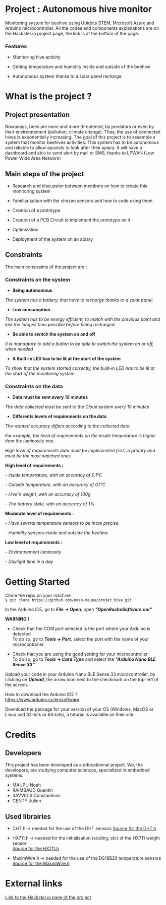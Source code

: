 # Project : Autonomous hive monitor
Monitoring system for beehive using Ubidots STEM, Microsoft Azure and Arduino microcontroller.
All the codes and components explanations are on the Hackster.io project page, the link is at the bottom of the page.

### Features
- Monitoring hive activity

- Getting temperature and humidity inside and outside of the beehive

- Autonomous system thanks to a solar panel recharge



# What is the project ?
## Project presentation
Nowadays, bees are more and more threatened, by predators or even by their environnement (pollution, climate change).
Thus, the use of connected hives is exponentially increasing.
The goal of this project is to assemble a system that monitor beehives activities.
This system has to be autonomous and reliable to allow apiarists to look after their apiary.
It will have a dashboard and able to send alert by mail or SMS, thanks to LPWAN (Low Power Wide Area Network)

## Main steps of the project

- Research and discussion between members on how to create this monitoring system

- Familiarization with the chosen sensors and how to code using them

- Creation of a prototype

- Creation of a PCB Circuit to implement the prototype on it

- Optimization 

- Deployment of the system on an apiary


## Constraints
The main constraints of the project are :
### Constraints on the system

- **Being autonomous**

*The system has a battery, that have to recharge thanks to a solar panel.*

- **Low consumption**

*The system has to be energy efficient, to match with the previous point and last the longest time possible before being recharged.*

- **Be able to switch the system on and off**

*It is mandatory to add a button to be able to switch the system on or off, when needed*

- **A Built-In LED has to be lit at the start of the system**

*To show that the system started correctly, the built-in LED has to be lit at the start of the monitoring system*

### Constraints on the data

- **Data must be sent every 10 minutes**

*The data collected must be sent to the Cloud system every 10 minutes*

- **Differents levels of requirements on the data**

*The wanted accuracy differs according to the collected data*

*For example, the level of requirements on the inside temperature is higher than the luminosity one.*

*High level of requirements data must be implemented first, in priority and must be the most watched ones*

**High level of requirements :**

*- Inside temperature, with an accuracy of 0.1°C*

*- Outside temperature, with an accuracy of 0.1°C*

*- Hive's weight, with an accuracy of 100g*

*- The battery state, with an accuracy of 1%*


**Moderate level of requirements :**

*- Have several temperature sensors to be more precise*

*- Humidity sensors inside and outside the beehive*


**Low level of requirements :**

*- Environnement luminosity*

*- Daylight time in a day*


# Getting Started

Clone the repo on your machine  
`$ git clone https://github.com/noah-maupu/projet_hive.git`

In the Arduino IDE, go to ***File -> Open***, open ***"OpenRucheSoftware.ino"***

**WARNING !**  
- Check that the COM port selected is the port where your Arduino is detected  
To do so, go to ***Tools -> Port***, select the port with the name of your microcontroller.

- Check that you are using the good setting for your microcontroller  
To do so, go to ***Tools -> Card Type*** and select the ***"Arduino Nano BLE Sense 33"***

Upload your code in your Arduino Nano BLE Sense 33 microcontroller, by clicking on ***Upload***, the arrow icon next to the checkmark on the top-left of the screen.


How to download the Arduino IDE ?  
https://www.arduino.cc/en/software 
 
Download the package for your version of your OS (Windows, MacOS or Linux and 32-bits or 64-bits), a tutorial is available on their site.  


# Credits

## Developers

This project has been developed as a educationnal project. We, the developers, are studying computer sciences, specialized in embedded systems.  
- MAUPU Noah  
- RAIMBAUD Quentin    
- SAVVIDIS Constantinos   
- GENTY Julien  


## Used librairies 

- DHT.h -> needed for the use of the DHT sensors
[Source for the DHT.h](https://github.com/adafruit/DHT-sensor-library/blob/master/DHT.h)

- HX711.h -> needed for the initialization (scaling, etc) of the HX711 weight sensor  
[Source for the HX711.h](https://github.com/bogde/HX711)

- MaximWire.h -> needed for the use of the DS18B20 temperature sensors 
[Source for the MaximWire.h](https://github.com/adameat/MaximWire)

# External links

[Link to the Hackster.io page of the project](https://www.hackster.io/noahmaupu/hive-monitoring-system-05767d)




